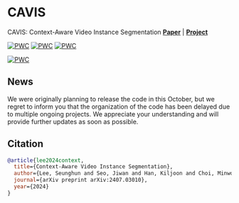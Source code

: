 # CAVIS
CAVIS: Context-Aware Video Instance Segmentation [**Paper**](https://arxiv.org/abs/2407.03010) \| [**Project**](https://seung-hun-lee.github.io/projects/CAVIS/)


[![PWC](https://img.shields.io/endpoint.svg?url=https://paperswithcode.com/badge/context-aware-video-instance-segmentation/video-instance-segmentation-on-youtube-vis-1)](https://paperswithcode.com/sota/video-instance-segmentation-on-youtube-vis-1?p=context-aware-video-instance-segmentation)
[![PWC](https://img.shields.io/endpoint.svg?url=https://paperswithcode.com/badge/context-aware-video-instance-segmentation/video-instance-segmentation-on-youtube-vis-2)](https://paperswithcode.com/sota/video-instance-segmentation-on-youtube-vis-2?p=context-aware-video-instance-segmentation)
[![PWC](https://img.shields.io/endpoint.svg?url=https://paperswithcode.com/badge/context-aware-video-instance-segmentation/video-instance-segmentation-on-ovis-1)](https://paperswithcode.com/sota/video-instance-segmentation-on-ovis-1?p=context-aware-video-instance-segmentation)

[![PWC](https://img.shields.io/endpoint.svg?url=https://paperswithcode.com/badge/context-aware-video-instance-segmentation/video-panoptic-segmentation-on-vipseg)](https://paperswithcode.com/sota/video-panoptic-segmentation-on-vipseg?p=context-aware-video-instance-segmentation)


## News

We were originally planning to release the code in this October, but we regret to inform you that the organization of the code has been delayed due to multiple ongoing projects. We appreciate your understanding and will provide further updates as soon as possible.


## Citation
```BibTeX
@article{lee2024context,
  title={Context-Aware Video Instance Segmentation},
  author={Lee, Seunghun and Seo, Jiwan and Han, Kiljoon and Choi, Minwoo and Im, Sunghoon},
  journal={arXiv preprint arXiv:2407.03010},
  year={2024}
}
```
